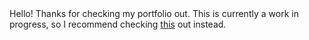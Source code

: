 <html>
  <head>
    <meta charset="utf-8">
  </head>
  <body>
    <span id="wip">Hello! Thanks for checking my portfolio out. This is currently a work in progress, so I recommend checking <a href="https://scratch.mit.edu/discuss/topic/583417/?page=1">this</a> out instead.</span>
  
  </body>
</html>
